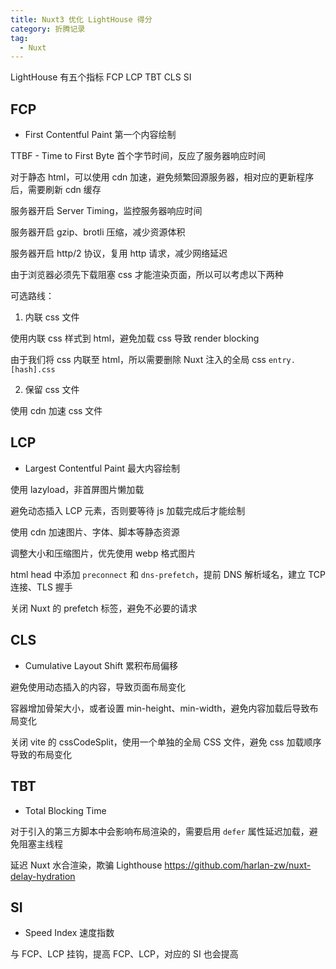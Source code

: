 ```yaml
---
title: Nuxt3 优化 LightHouse 得分
category: 折腾记录
tag:
  - Nuxt
---
```


LightHouse 有五个指标 FCP LCP TBT CLS SI

## FCP

- First Contentful Paint 第一个内容绘制

TTBF - Time to First Byte 首个字节时间，反应了服务器响应时间

对于静态 html，可以使用 cdn 加速，避免频繁回源服务器，相对应的更新程序后，需要刷新 cdn 缓存

服务器开启 Server Timing，监控服务器响应时间

服务器开启 gzip、brotli 压缩，减少资源体积

服务器开启 http/2 协议，复用 http 请求，减少网络延迟

由于浏览器必须先下载阻塞 css 才能渲染页面，所以可以考虑以下两种

可选路线：

1. 内联 css 文件

使用内联 css 样式到 html，避免加载 css 导致 render blocking

由于我们将 css 内联至 html，所以需要删除 Nuxt 注入的全局 css `entry.[hash].css`

2. 保留 css 文件

使用 cdn 加速 css 文件

## LCP

- Largest Contentful Paint 最大内容绘制

使用 lazyload，非首屏图片懒加载

避免动态插入 LCP 元素，否则要等待 js 加载完成后才能绘制

使用 cdn 加速图片、字体、脚本等静态资源

调整大小和压缩图片，优先使用 webp 格式图片

html head 中添加 `preconnect` 和 `dns-prefetch`，提前 DNS 解析域名，建立 TCP 连接、TLS 握手

关闭 Nuxt 的 prefetch 标签，避免不必要的请求

## CLS

- Cumulative Layout Shift 累积布局偏移

避免使用动态插入的内容，导致页面布局变化

容器增加骨架大小，或者设置 min-height、min-width，避免内容加载后导致布局变化

关闭 vite 的 cssCodeSplit，使用一个单独的全局 CSS 文件，避免 css 加载顺序导致的布局变化

## TBT

- Total Blocking Time

对于引入的第三方脚本中会影响布局渲染的，需要启用 `defer` 属性延迟加载，避免阻塞主线程

延迟 Nuxt 水合渲染，欺骗 Lighthouse <https://github.com/harlan-zw/nuxt-delay-hydration>

## SI

- Speed Index 速度指数

与 FCP、LCP 挂钩，提高 FCP、LCP，对应的 SI 也会提高
